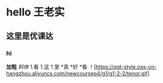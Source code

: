 # hello 王老实
## 这里是优课达
### hi
**加粗**
*斜体*
1.看
1.这
1.里
*真
*好
*看
！[https://qgt-style.oss-cn-hangzhou.aliyuncs.com/newcoursep4/g1/g1-2-2/tenor.gif]
